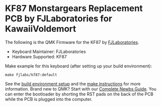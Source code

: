 # KF87 Monstargears Replacement PCB by FJLaboratories for KawaiiVoldemort

The following is the QMK Firmware for the KF87 by [FJLaboratories](https://www.fjlaboratories.com/).
* Keyboard Maintainer: FJLaboratories
* Hardware Supported: KF87

Make example for this keyboard (after setting up your build environment):

    make fjlabs/kf87:default

See the [build environment setup](https://docs.qmk.fm/#/getting_started_build_tools) and the [make instructions](https://docs.qmk.fm/#/getting_started_make_guide) for more information. Brand new to QMK? Start with our [Complete Newbs Guide](https://docs.qmk.fm/#/newbs). You can enter the bootloader by shorting the RST pads on the back of the PCB while the PCB is plugged into the computer. 

